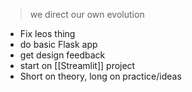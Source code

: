 > we direct our own evolution

+ Fix leos thing
+ do basic Flask app
+ get design feedback
+ start on [[Streamlit]] project
+ Short on theory, long on practice/ideas